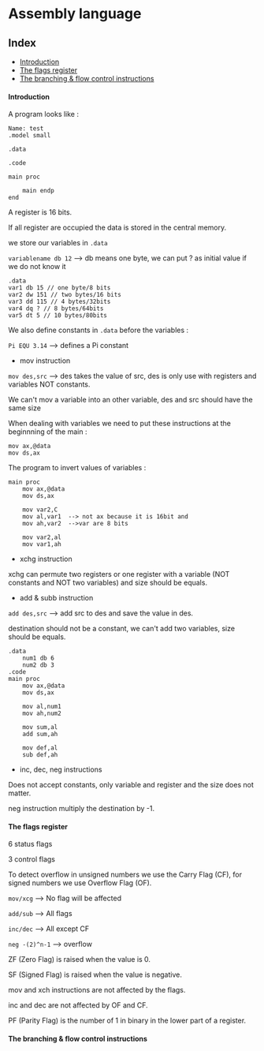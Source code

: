 # Assembly language

## Index

- [Introduction](#introduction)
- [The flags register](#the-flags-register)
- [The branching & flow control instructions](#the-branching-flow-control-instructions)



#### Introduction

A program looks like :

```assembly
Name: test
.model small

.data

.code

main proc

	main endp
end
```



A register is 16 bits.

If all register are occupied the data is stored in the central memory.

we store our variables in `.data` <br>

`variablename db 12` --> db means one byte, we can put ? as initial value if we do not know it<br>

```assembly
.data
var1 db 15 // one byte/8 bits
var2 dw 151 // two bytes/16 bits
var3 dd 115 // 4 bytes/32bits
var4 dq ? // 8 bytes/64bits
var5 dt 5 // 10 bytes/80bits
```

We also define constants in `.data`  before the variables :

`Pi EQU 3.14`  --> defines a Pi constant<br>

- mov instruction

`mov des,src` --> des takes the value of src, des is only use with registers and variables NOT constants.<br>

We can't mov a variable into an other variable, des and src should have the same size

When dealing with variables we need to put these instructions at the beginnning of the main :

```assembly
mov ax,@data
mov ds,ax
```

The program to invert values of variables :

```assembly
main proc
	mov ax,@data
	mov ds,ax
	
	mov var2,C
	mov al,var1  --> not ax because it is 16bit and
	mov ah,var2  -->var are 8 bits
	
	mov var2,al
	mov var1,ah
```

- xchg instruction

xchg can permute two registers or one register with a variable (NOT constants and NOT two variables) and size should be equals.

- add & subb instruction

`add des,src` --> add src to des and save the value in des.

destination should not be a constant, we can't add two variables, size should be equals.

```assembly
.data
	num1 db 6
	num2 db 3
.code
main proc
	mov ax,@data
	mov ds,ax
	
	mov al,num1
	mov ah,num2
	
	mov sum,al
	add sum,ah
	
	mov def,al
	sub def,ah
```

- inc, dec, neg instructions

Does not accept constants, only variable and register and the size does not matter.

neg instruction multiply the destination by -1.

#### The flags register

6 status flags

3 control flags

To detect overflow in unsigned numbers we use the Carry Flag (CF), for signed numbers we use Overflow Flag (OF).

`mov/xcg` --> No flag will be affected<br>

`add/sub` --> All flags<br>

`inc/dec` --> All except CF<br>

`neg -(2)^n-1` --> overflow<br>

ZF (Zero Flag) is raised when the value is 0.

SF (Signed Flag) is raised when the value is negative.

mov and xch instructions are not affected by the flags.

inc and dec are not affected by OF and CF.

PF (Parity Flag) is the number of 1 in binary in the lower part of a register. 

#### The branching & flow control instructions
